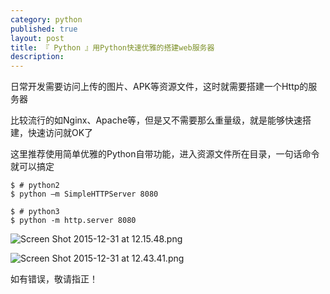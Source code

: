 ```yaml
---
category: python
published: true
layout: post
title: 『 Python 』用Python快速优雅的搭建web服务器
description:
---
```


日常开发需要访问上传的图片、APK等资源文件，这时就需要搭建一个Http的服务器

比较流行的如Nginx、Apache等，但是又不需要那么重量级，就是能够快速搭建，快速访问就OK了

这里推荐使用简单优雅的Python自带功能，进入资源文件所在目录，一句话命令就可以搞定

```shell
$ # python2
$ python –m SimpleHTTPServer 8080

$ # python3
$ python -m http.server 8080
```

![Screen Shot 2015-12-31 at 12.15.48.png](../images/py_web/a0f3149b937071e8.png)

![Screen Shot 2015-12-31 at 12.43.41.png](../images/py_web/59f946df4e5261d7.png)

如有错误，敬请指正！
